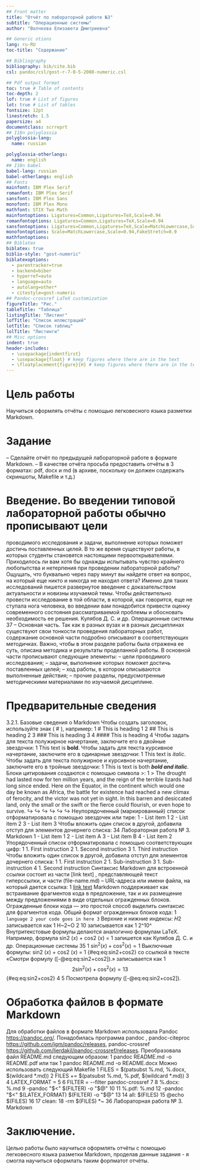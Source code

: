 ```yaml
---
## Front matter
title: "Отчёт по лабораторной работе №3"
subtitle: "Операционные системы"
author: "Волчкова Eлизавета Дмитриевна"

## Generic otions
lang: ru-RU
toc-title: "Содержание"

## Bibliography
bibliography: bib/cite.bib
csl: pandoc/csl/gost-r-7-0-5-2008-numeric.csl

## Pdf output format
toc: true # Table of contents
toc-depth: 2
lof: true # List of figures
lot: true # List of tables
fontsize: 12pt
linestretch: 1.5
papersize: a4
documentclass: scrreprt
## I18n polyglossia
polyglossia-lang:
  name: russian

polyglossia-otherlangs:
  name: english
## I18n babel
babel-lang: russian
babel-otherlangs: english
## Fonts
mainfont: IBM Plex Serif
romanfont: IBM Plex Serif
sansfont: IBM Plex Sans
monofont: IBM Plex Mono
mathfont: STIX Two Math
mainfontoptions: Ligatures=Common,Ligatures=TeX,Scale=0.94
romanfontoptions: Ligatures=Common,Ligatures=TeX,Scale=0.94
sansfontoptions: Ligatures=Common,Ligatures=TeX,Scale=MatchLowercase,Scale=0.94
monofontoptions: Scale=MatchLowercase,Scale=0.94,FakeStretch=0.9
mathfontoptions:
## Biblatex
biblatex: true
biblio-style: "gost-numeric"
biblatexoptions:
  - parentracker=true
  - backend=biber
  - hyperref=auto
  - language=auto
  - autolang=other*
  - citestyle=gost-numeric
## Pandoc-crossref LaTeX customization
figureTitle: "Рис."
tableTitle: "Таблица"
listingTitle: "Листинг"
lofTitle: "Список иллюстраций"
lotTitle: "Список таблиц"
lolTitle: "Листинги"
## Misc options
indent: true
header-includes:
  - \usepackage{indentfirst}
  - \usepackage{float} # keep figures where there are in the text
  - \floatplacement{figure}{H} # keep figures where there are in the text
---
```



# Цель работы
Научиться оформлять отчёты с помощью легковесного языка разметки Markdown.
# Задание
– Сделайте отчёт по предыдущей лабораторной работе в формате Markdown.
– В качестве отчёта просьба предоставить отчёты в 3 форматах: pdf, docx и md (в архиве,
поскольку он должен содержать скриншоты, Makefile и т.д.) 
# Введение. Во введении типовой лабораторной работы обычно прописывают цели
проводимого исследования и задачи, выполнение которых поможет достичь поставленных целей. В то же время существуют работы, в которых студенты становятся
настоящими первооткрывателями. Приходилось ли вам хотя бы однажды испытывать
чувство крайнего любопытства и нетерпения при проведении лабораторной работы?
Ощущать, что буквально через пару минут вы найдете ответ на вопрос, на который
еще никто и никогда не находил ответа? Именно для таких исследований пишется развернутое введение с доказательством актуальности и новизны изучаемой темы. Чтобы
действительно провести исследование в той области, в которой, как говорится, еще не
ступала нога человека, во введении вам понадобится привести оценку современного
состояния рассматриваемой проблемы и обосновать необходимость ее решения.
Кулябов Д. С. и др. Операционные системы 37
– Основная часть. Так как в разных вузах и в разных дисциплинах существуют свои
тонкости проведения лабораторных работ, содержание основной части подробно
описывают в соответствующих методичках. Важно, чтобы в этом разделе работы была
отражена ее суть, описана методика и результаты проделанной работы.
В основной части прописывают следующие элементы:
– цели проводимого исследования;
– задачи, выполнение которых поможет достичь поставленных целей;
– ход работы, в котором описываются выполненные действия;
– прочие разделы, предусмотренные методическими материалами по изучаемой
дисциплине.


# Предварительные сведения
3.2.1. Базовые сведения о Markdown
Чтобы создать заголовок, используйте знак ( # ), например:
1 # This is heading 1
2 ## This is heading 2
3 ### This is heading 3
4 #### This is heading 4
Чтобы задать для текста полужирное начертание, заключите его в двойные звездочки:
1 This text is **bold**.
Чтобы задать для текста курсивное начертание, заключите его в одинарные звездочки:
1 This text is *italic*.
Чтобы задать для текста полужирное и курсивное начертание, заключите его в тройные
звездочки:
1 This is text is both ***bold and italic***.
Блоки цитирования создаются с помощью символа >:
1 > The drought had lasted now for ten million years, and the reign of
the terrible lizards had long since ended. Here on the Equator, in
the continent which would one day be known as Africa, the battle
for existence had reached a new climax of ferocity, and the victor
was not yet in sight. In this barren and desiccated land, only the
small or the swift or the fierce could flourish, or even hope to
survive.
↪
↪
↪
↪
↪
↪
Неупорядоченный (маркированный) список отформатировала с помощью звездочек или тире:
1 - List item 1
2 - List item 2
3 - List item 3
Чтобы вложить один список в другой, добавила отступ для элементов дочернего списка:
34 Лабораторная работа № 3. Markdown
1 - List item 1
2 - List item A
3 - List item B
4 - List item 2
Упорядоченный список  отформатировала с помощью соответствующих цифр:
1 1. First instruction
2 1. Second instruction
3 1. Third instruction
Чтобы вложить один список в другой, добавила отступ для элементов дочернего списка:
1 1. First instruction
2 1. Sub-instruction
3 1. Sub-instruction
4 1. Second instruction
Синтаксис Markdown для встроенной ссылки состоит из части [link text] , представляющей текст гиперссылки, и части (file-name.md) – URL-адреса или имени файла,
на который дается ссылка:
1 [link text](file-name.md)
Markdown поддерживает как встраивание фрагментов кода в предложение, так и их
размещение между предложениями в виде отдельных огражденных блоков. Огражденные
блоки кода — это простой способ выделить синтаксис для фрагментов кода.
 Общий формат огражденных блоков кода:
1 ``` language
2 your code goes in here
3 ```
Верхние и нижние индексы:
𝐻2
записывается как
1 H~2~O
2
10
записывается как
1 2^10^
Внутритекстовые формулы делаются аналогично формулам LaTeX. Например, формула
sin2
(𝑥) + cos2
(𝑥) = 1 запишется как
Кулябов Д. С. и др. Операционные системы 35
1 $\sin^2 (x) + \cos^2 (x) = 1$
Выключные формулы:
sin2
(𝑥) + cos2
(𝑥) = 1
{#eq:eq:sin2+cos2} со ссылкой в тексте «Смотри формулу ([-@eq:eq:sin2+cos2]).» записывается как
1 $$
2 \sin^2 (x) + \cos^2 (x) = 1
3 $$ {#eq:eq:sin2+cos2}
4
5 Посмотрела формулу ([-@eq:eq:sin2+cos2]).

# Обработка файлов в формате Markdown
Для обработки файлов в формате Markdown  использовала Pandoc
https://pandoc.org/. 
Понадобилась программа pandoc ,
pandoc-citeproc https://github.com/jgm/pandoc/releases, pandoc-crossref
https://github.com/lierdakil/pandoc-crossref/releases.
Преобразовала файл README.md следующим образом:
1 pandoc README.md -o README.pdf
или так
1 pandoc README.md -o README.docx
Можно использовать следующий Makefile
1 FILES = $(patsubst %.md, %.docx, $(wildcard *.md))
2 FILES += $(patsubst %.md, %.pdf, $(wildcard *.md))
3
4 LATEX_FORMAT =
5
6 FILTER = --filter pandoc-crossref
7
8 %.docx: %.md
9 -pandoc "$<" $(FILTER) -o "$@"
10
11 %.pdf: %.md
12 -pandoc "$<" $(LATEX_FORMAT) $(FILTER) -o "$@"
13
14 all: $(FILES)
15 @echo $(FILES)
16
17 clean:
18 -rm $(FILES) *~
36 Лабораторная работа № 3. Markdown


# Заключение. 
Целью работы было научиться оформлять отчёты с помощью легковесного языка разметки Markdown, проделав данные задания - я смогла научиться оформлать таким форпматот отчёты.
